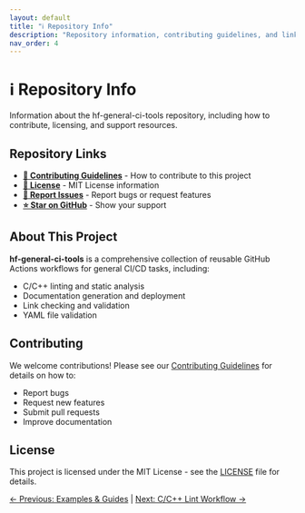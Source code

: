 ```yaml
---
layout: default
title: "ℹ️ Repository Info"
description: "Repository information, contributing guidelines, and links"
nav_order: 4
---
```


# ℹ️ Repository Info

Information about the hf-general-ci-tools repository, including how to contribute, licensing, and support resources.

## Repository Links

- **[🤝 Contributing Guidelines](https://github.com/n3b3x/hf-general-ci-tools/blob/main/CONTRIBUTING.md)** - How to contribute to this project
- **[📄 License](https://github.com/n3b3x/hf-general-ci-tools/blob/main/LICENSE)** - MIT License information
- **[🐛 Report Issues](https://github.com/n3b3x/hf-general-ci-tools/issues)** - Report bugs or request features
- **[⭐ Star on GitHub](https://github.com/n3b3x/hf-general-ci-tools/stargazers)** - Show your support

## About This Project

**hf-general-ci-tools** is a comprehensive collection of reusable GitHub Actions workflows for general CI/CD tasks, including:

- C/C++ linting and static analysis
- Documentation generation and deployment
- Link checking and validation
- YAML file validation

## Contributing

We welcome contributions! Please see our [Contributing Guidelines](https://github.com/n3b3x/hf-general-ci-tools/blob/main/CONTRIBUTING.md) for details on how to:

- Report bugs
- Request new features
- Submit pull requests
- Improve documentation

## License

This project is licensed under the MIT License - see the [LICENSE](https://github.com/n3b3x/hf-general-ci-tools/blob/main/LICENSE) file for details.

[← Previous: Examples & Guides](examples-guides.md) | [Next: C/C++ Lint Workflow →](lint-workflow.md)
